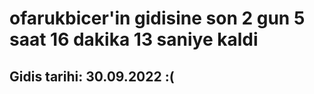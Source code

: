# ofarukbicer'in gidisine son 2 gun 5 saat 16 dakika 13 saniye kaldi

## Gidis tarihi: 30.09.2022 :(